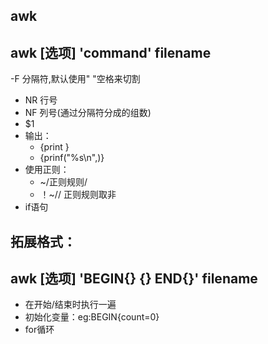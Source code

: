 
## awk

## awk [选项] 'command' filename

-F 分隔符,默认使用" "空格来切割

- NR 行号
- NF 列号(通过分隔符分成的组数)
- $1
- 输出：
  - {print }
  - {prinf("%s\n",)}
- 使用正则：
  - ~/正则规则/
  - ！~// 正则规则取非
- if语句  
  
## 拓展格式：
## awk [选项] 'BEGIN{} {} END{}' filename
- 在开始/结束时执行一遍
- 初始化变量：eg:BEGIN{count=0}
- for循环
  

